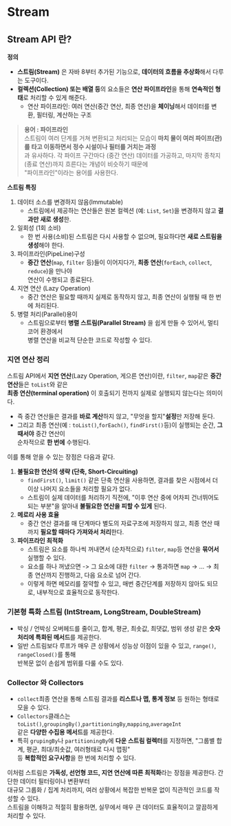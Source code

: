 # Stream

## Stream API 란?
**정의**  
- **스트림(Stream)** 은 자바 8부터 추가된 기능으로, **데이터의 흐름을 추상화**해서 다루는 도구이다.  
- **컬렉션(Collection) 또는 배열 등**의 요소들은 **연산 파이프라인**을 통해 **연속적인 형태**로 처리할 수 있게 해준다.  
  - 연산 파이프라인: 여러 연산(중간 연산, 최종 연산)을 **체이닝**해서 데이터를 변환, 필터링, 계산하는 구조  
  
> **용어 : 파이프라인**  
> 스트림이 여러 단계를 거쳐 변환되고 처리되는 모습이 **마치 물이 여러 파이프(관)를 타고 이동하면서 정수 시설이나 필터를 거치는 과정**  
> 과 유사하다. 각 파이프 구간마다 (중간 연산) 데이터를 가공하고, 마지막 종착지(종료 연산)까지 흐른다는 개념이 비슷하기 때문에  
> "파이프라인"이라는 용어를 사용한다.  
  
**스트림 특징**  
1. 데이터 소스를 변경하지 않음(Immutable)  
   - 스트림에서 제공하는 연산들은 원본 컬렉션 (예: `List`, `Set`)을 변경하지 않고 **결과만 새로 생성**한.
2. 일회성 (1회 소비)  
   - 한 번 사용(소비)된 스트림은 다시 사용할 수 없으며, 필요하다면 **새로 스트림을 생성**해야 한다.
3. 파이프라인(PipeLine)구성  
   - **중간 연산**(`map`, `filter` 등)들이 이어지다가, **최종 연산**(`forEach`, `collect`, `reduce`)을 만나야  
    연산이 수행되고 종료된다.  
4. 지연 연산 (Lazy Operation)
   - 중간 연산은 필요할 때까지 실제로 동작하지 않고, 최종 연산이 실행될 때 한 번에 처리된다.
5. 병렬 처리(Parallel)용이
   - 스트림으로부터 **병렬 스트림(Parallel Stream)** 을 쉽게 만들 수 있어서, 멀티코어 환경에서  
    병렬 연산을 비교적 단순한 코드로 작성할 수 있다.
  
### 지연 연산 정리
스트림 API에서 **지연 연산**(Lazy Operation, 게으른 연산)이란, `filter`, `map`같은 **중간 연산**들은 `toList`와 같은  
**최종 연산(terminal operation)** 이 호출되기 전까지 실제로 실행되지 않는다는 의미이다.  
- 즉 중간 연산들은 결과를 **바로 계산**하지 않고, "무엇을 할지"**설정**만 저장해 둔다.  
- 그리고 최종 연산(예 : `toList()`,`forEach()`, `findFirst()`등)이 실행되는 순간, **그때서야** 중간 연산이  
순차적으로 **한 번에** 수행된다.  
  
이를 통해 얻을 수 있는 장점은 다음과 같다.  
1. **불필요한 연산의 생략 (단축, Short-Circuiting)**  
   - `findFirst()`, `limit()` 같은 단축 연산을 사용하면, 결과를 찾은 시점에서 더 이상 나머지 요소들을 처리할 필요가 없다.  
   - 스트림이 실제 데이터를 처리하기 직전에, "이후 연산 중에 어차피 건너뛰어도 되는 부분"을 알아내 **불필요한 연산을 피할 수 있게** 된다.  
2. **메로리 사용 효율**  
   - 중간 연산 결과를 매 단계마다 별도의 자료구조에 저장하지 않고, 최종 연산 때까지 **필요할 때마다 가져와서 처리**한다.
3. **파이프라인 최적화**  
   - 스트림은 요소를 하나씩 꺼내면서 (순차적으로) `filter`, `map`등 연산을 **묶어서** 실행할 수 있다.  
   - 요소를 하나 꺼냈으면 -> 그 요소에 대한 `filter` -> 통과하면 `map` -> ... -> 최종 연산까지 진행하고, 다음 요소로 넘어 간다.  
   - 이렇게 하면 메모리를 절약할 수 있고, 매번 중간단계를 저장하지 않아도 되므로, 내부적으로 효율적으로 동작한다.  
  
### 기본형 특화 스트림 (IntStream, LongStream, DoubleStream)
- 박싱 / 언박싱 오버헤드를 줄이고, 합계, 평균, 최솟값, 최댓값, 범위 생성 같은 **숫자 처리에 특화된 메서드**를 제공한다.
- 일반 스트림보다 루프가 매우 큰 상황에서 성능상 이점이 있을 수 있고, `range()`, `rangeClosed()`를 통해  
반복문 없이 손쉽게 범위를 다룰 수도 있다.  
  
### Collector 와 Collectors
- `collect`최종 연산을 통해 스트림 결과를 **리스트나 맵, 통계 정보** 등 원하는 형태로 모을 수 있다.  
- `Collectors`클래스는 `toList()`,`groupingBy()`,`partitioningBy`,`mapping`,`averageInt`  
같은 **다양한 수집용 메서드**를 제공한다.
- 특히 `grupingBy`나 `partitioningBy`에 **다운 스트림 컬렉터**를 지정하면, "그룹별 합계, 평균, 최대/최솟값, 여러형태로 다시 맵핑"  
등 **복합적인 요구사항**을 한 번에 처리할 수 있다.
  
이처럼 스트림은 **가독성, 선언형 코드, 지연 연산에 따른 최적화**라는 장점을 제공한다. 간단한 데이터 필터링이나 변환부터  
대규모 그룹화 / 집계 처리까지, 여러 상황에서 복잡한 반복문 없이 직관적인 코드를 작성할 수 있다.  
스트림을 이해하고 적절히 활용하면, 실무에서 매우 큰 데이터도 효율적이고 깔끔하게 처리할 수 있다.  

